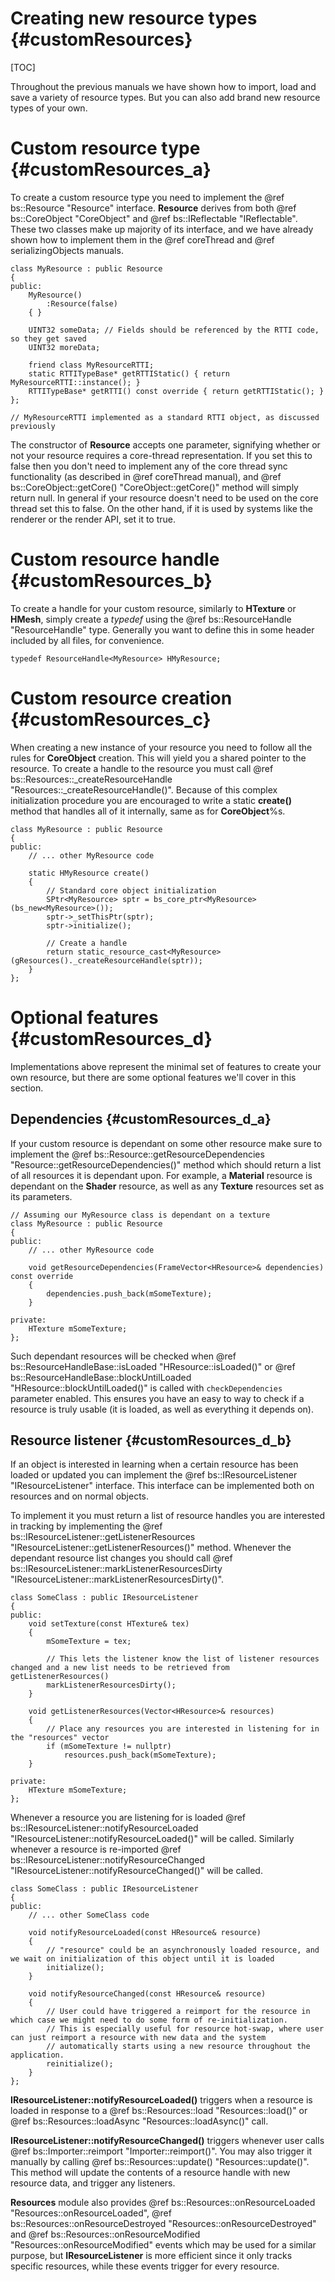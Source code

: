 Creating new resource types					{#customResources}
===============
[TOC]

Throughout the previous manuals we have shown how to import, load and save a variety of resource types. But you can also add brand new resource types of your own.

# Custom resource type {#customResources_a}
To create a custom resource type you need to implement the @ref bs::Resource "Resource" interface. **Resource** derives from both @ref bs::CoreObject "CoreObject" and @ref bs::IReflectable "IReflectable". These two classes make up majority of its interface, and we have already shown how to implement them in the @ref coreThread and @ref serializingObjects manuals.

~~~~~~~~~~~~~{.cpp}
class MyResource : public Resource
{
public:
	MyResource()
		:Resource(false)
	{ }
	
	UINT32 someData; // Fields should be referenced by the RTTI code, so they get saved
	UINT32 moreData; 

	friend class MyResourceRTTI;
	static RTTITypeBase* getRTTIStatic() { return MyResourceRTTI::instance(); }
	RTTITypeBase* getRTTI() const override { return getRTTIStatic(); }
};

// MyResourceRTTI implemented as a standard RTTI object, as discussed previously
~~~~~~~~~~~~~

The constructor of **Resource** accepts one parameter, signifying whether or not your resource requires a core-thread representation. If you set this to false then you don't need to implement any of the core thread sync functionality (as described in @ref coreThread manual), and @ref bs::CoreObject::getCore() "CoreObject::getCore()" method will simply return null. In general if your resource doesn't need to be used on the core thread set this to false. On the other hand, if it is used by systems like the renderer or the render API, set it to true.

# Custom resource handle {#customResources_b}
To create a handle for your custom resource, similarly to **HTexture** or **HMesh**, simply create a *typedef* using the @ref bs::ResourceHandle<T> "ResourceHandle<T>" type. Generally you want to define this in some header included by all files, for convenience.

~~~~~~~~~~~~~{.cpp}
typedef ResourceHandle<MyResource> HMyResource;
~~~~~~~~~~~~~

# Custom resource creation {#customResources_c}
When creating a new instance of your resource you need to follow all the rules for **CoreObject** creation. This will yield you a shared pointer to the resource. To create a handle to the resource you must call @ref bs::Resources::_createResourceHandle "Resources::_createResourceHandle()". Because of this complex initialization procedure you are encouraged to write a static **create()** method that handles all of it internally, same as for **CoreObject**%s.

~~~~~~~~~~~~~{.cpp}
class MyResource : public Resource
{
public:
	// ... other MyResource code
	
	static HMyResource create()
	{
		// Standard core object initialization
		SPtr<MyResource> sptr = bs_core_ptr<MyResource>(bs_new<MyResource>());
		sptr->_setThisPtr(sptr);
		sptr->initialize();
	
		// Create a handle
		return static_resource_cast<MyResource>(gResources()._createResourceHandle(sptr));
	}
};
~~~~~~~~~~~~~

# Optional features {#customResources_d}
Implementations above represent the minimal set of features to create your own resource, but there are some optional features we'll cover in this section.

## Dependencies {#customResources_d_a}
If your custom resource is dependant on some other resource make sure to implement the @ref bs::Resource::getResourceDependencies "Resource::getResourceDependencies()" method which should return a list of all resources it is dependant upon. For example, a **Material** resource is dependant on the **Shader** resource, as well as any **Texture** resources set as its parameters.

~~~~~~~~~~~~~{.cpp}
// Assuming our MyResource class is dependant on a texture
class MyResource : public Resource
{
public:
	// ... other MyResource code
	
	void getResourceDependencies(FrameVector<HResource>& dependencies) const override
	{
		dependencies.push_back(mSomeTexture);
	}
	
private:
	HTexture mSomeTexture;
};
~~~~~~~~~~~~~

Such dependant resources will be checked when @ref bs::ResourceHandleBase::isLoaded "HResource::isLoaded()" or @ref bs::ResourceHandleBase::blockUntilLoaded "HResource::blockUntilLoaded()" is called with `checkDependencies` parameter enabled. This ensures you have an easy to way to check if a resource is truly usable (it is loaded, as well as everything it depends on). 

## Resource listener {#customResources_d_b}
If an object is interested in learning when a certain resource has been loaded or updated you can implement the @ref bs::IResourceListener "IResourceListener" interface. This interface can be implemented both on resources and on normal objects.

To implement it you must return a list of resource handles you are interested in tracking by implementing the @ref bs::IResourceListener::getListenerResources "IResourceListener::getListenerResources()" method. Whenever the dependant resource list changes you should call @ref bs::IResourceListener::markListenerResourcesDirty "IResourceListener::markListenerResourcesDirty()".

~~~~~~~~~~~~~{.cpp}
class SomeClass : public IResourceListener
{
public:
	void setTexture(const HTexture& tex)
	{
		mSomeTexture = tex;
		
		// This lets the listener know the list of listener resources changed and a new list needs to be retrieved from getListenerResources()
		markListenerResourcesDirty();
	}

	void getListenerResources(Vector<HResource>& resources)
	{
		// Place any resources you are interested in listening for in the "resources" vector
		if (mSomeTexture != nullptr)
			resources.push_back(mSomeTexture);
	}
	
private:
	HTexture mSomeTexture;
};
~~~~~~~~~~~~~

Whenever a resource you are listening for is loaded @ref bs::IResourceListener::notifyResourceLoaded "IResourceListener::notifyResourceLoaded()" will be called. Similarly whenever a resource is re-imported @ref bs::IResourceListener::notifyResourceChanged "IResourceListener::notifyResourceChanged()" will be called.

~~~~~~~~~~~~~{.cpp}
class SomeClass : public IResourceListener
{
public:
	// ... other SomeClass code
	
	void notifyResourceLoaded(const HResource& resource)
	{
		// "resource" could be an asynchronously loaded resource, and we wait on initialization of this object until it is loaded
		initialize();
	}

	void notifyResourceChanged(const HResource& resource)
	{
		// User could have triggered a reimport for the resource in which case we might need to do some form of re-initialization.
		// This is especially useful for resource hot-swap, where user can just reimport a resource with new data and the system
		// automatically starts using a new resource throughout the application.
		reinitialize();
	}
};
~~~~~~~~~~~~~

**IResourceListener::notifyResourceLoaded()** triggers when a resource is loaded in response to a @ref bs::Resources::load "Resources::load()" or @ref bs::Resources::loadAsync "Resources::loadAsync()" call.

**IResourceListener::notifyResourceChanged()** triggers whenever user calls @ref bs::Importer::reimport "Importer::reimport()". You may also trigger it manually by calling @ref bs::Resources::update() "Resources::update()". This method will update the contents of a resource handle with new resource data, and trigger any listeners.

**Resources** module also provides @ref bs::Resources::onResourceLoaded "Resources::onResourceLoaded", @ref bs::Resources::onResourceDestroyed "Resources::onResourceDestroyed" and @ref bs::Resources::onResourceModified "Resources::onResourceModified" events which may be used for a similar purpose, but **IResourceListener** is more efficient since it only tracks specific resources, while these events trigger for every resource.
